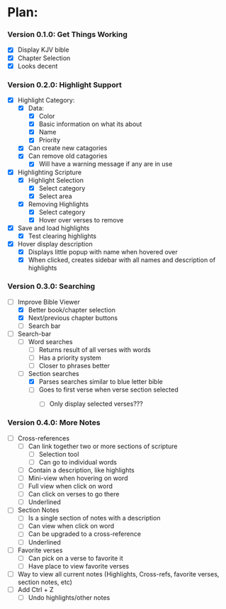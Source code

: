 # Plan:
### Version 0.1.0: Get Things Working
- [x] Display KJV bible
- [x] Chapter Selection
- [x] Looks decent

### Version 0.2.0: Highlight Support
- [x] Highlight Category:
  - [x] Data:
    - [x] Color
    - [x] Basic information on what its about
    - [x] Name
    - [x] Priority
  - [x] Can create new catagories
  - [x] Can remove old catagories
    - [x] Will have a warning message if any are in use
- [x] Highlighting Scripture
  - [x] Highlight Selection
    - [x] Select category
    - [x] Select area
  - [x] Removing Highlights
    - [x] Select category
    - [x] Hover over verses to remove
- [x] Save and load highlights
  - [x] Test clearing highlights
- [x] Hover display description
  - [x] Displays little popup with name when hovered over
  - [x] When clicked, creates sidebar with all names and description of highlights

### Version 0.3.0: Searching
- [ ] Improve Bible Viewer
  - [x] Better book/chapter selection
  - [x] Next/previous chapter buttons
  - [ ] Search bar
- [ ] Search-bar
  - [ ] Word searches
    - [ ] Returns result of all verses with words
    - [ ] Has a priority system
    - [ ] Closer to phrases better
  - [ ] Section searches
    - [x] Parses searches similar to blue letter bible
    - [ ] Goes to first verse when verse section selected
      - [ ] Only display selected verses???


### Version 0.4.0: More Notes
- [ ] Cross-references
  - [ ] Can link together two or more sections of scripture
    - [ ] Selection tool
    - [ ] Can go to individual words
  - [ ] Contain a description, like highlights
  - [ ] Mini-view when hovering on word
  - [ ] Full view when click on word
  - [ ] Can click on verses to go there
  - [ ] Underlined
- [ ] Section Notes
  - [ ] Is a single section of notes with a description
  - [ ] Can view when click on word
  - [ ] Can be upgraded to a cross-reference
  - [ ] Underlined
- [ ] Favorite verses
  - [ ] Can pick on a verse to favorite it
  - [ ] Have place to view favorite verses
- [ ] Way to view all current notes (Highlights, Cross-refs, favorite verses, section notes, etc)
- [ ] Add Ctrl + Z
  - [ ] Undo highlights/other notes